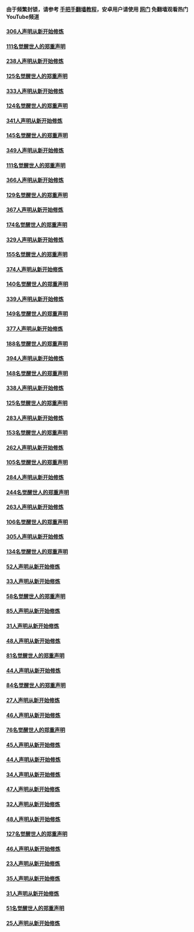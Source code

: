 #### 由于频繁封锁，请参考 [手把手翻墙教程](https://github.com/gfw-breaker/guides/wiki/)，安卓用户请使用 [网门](https://github.com/gfw-breaker/nogfw/blob/master/dl.md?t=07162200) 免翻墙观看热门YouTube频道 

#### [306人声明从新开始修炼](../pages/91/428076.md?t=07162200) 

#### [111名觉醒世人的郑重声明](../pages/91/428075.md?t=07162200) 

#### [238人声明从新开始修炼](../pages/91/427767.md?t=07162200) 

#### [125名觉醒世人的郑重声明](../pages/91/427766.md?t=07162200) 

#### [333人声明从新开始修炼](../pages/91/427525.md?t=07162200) 

#### [124名觉醒世人的郑重声明](../pages/91/427524.md?t=07162200) 

#### [341人声明从新开始修炼](../pages/91/427255.md?t=07162200) 

#### [145名觉醒世人的郑重声明](../pages/91/427254.md?t=07162200) 

#### [349人声明从新开始修炼](../pages/91/426969.md?t=07162200) 

#### [111名觉醒世人的郑重声明](../pages/91/426968.md?t=07162200) 

#### [366人声明从新开始修炼](../pages/91/426737.md?t=07162200) 

#### [129名觉醒世人的郑重声明](../pages/91/426736.md?t=07162200) 

#### [367人声明从新开始修炼](../pages/91/426421.md?t=07162200) 

#### [174名觉醒世人的郑重声明](../pages/91/426420.md?t=07162200) 

#### [329人声明从新开始修炼](../pages/91/426139.md?t=07162200) 

#### [155名觉醒世人的郑重声明](../pages/91/426138.md?t=07162200) 

#### [374人声明从新开始修炼](../pages/91/425811.md?t=07162200) 

#### [140名觉醒世人的郑重声明](../pages/91/425810.md?t=07162200) 

#### [339人声明从新开始修炼](../pages/91/425690.md?t=07162200) 

#### [149名觉醒世人的郑重声明](../pages/91/425689.md?t=07162200) 

#### [377人声明从新开始修炼](../pages/91/424867.md?t=07162200) 

#### [188名觉醒世人的郑重声明](../pages/91/424866.md?t=07162200) 

#### [394人声明从新开始修炼](../pages/91/423914.md?t=07162200) 

#### [148名觉醒世人的郑重声明](../pages/91/423913.md?t=07162200) 

#### [338人声明从新开始修炼](../pages/91/423540.md?t=07162200) 

#### [125名觉醒世人的郑重声明](../pages/91/423539.md?t=07162200) 

#### [283人声明从新开始修炼](../pages/91/423296.md?t=07162200) 

#### [153名觉醒世人的郑重声明](../pages/91/423295.md?t=07162200) 

#### [262人声明从新开始修炼](../pages/91/423004.md?t=07162200) 

#### [105名觉醒世人的郑重声明](../pages/91/423003.md?t=07162200) 

#### [284人声明从新开始修炼](../pages/91/422707.md?t=07162200) 

#### [244名觉醒世人的郑重声明](../pages/91/422706.md?t=07162200) 

#### [263人声明从新开始修炼](../pages/91/422553.md?t=07162200) 

#### [106名觉醒世人的郑重声明](../pages/91/422552.md?t=07162200) 

#### [305人声明从新开始修炼](../pages/91/422153.md?t=07162200) 

#### [134名觉醒世人的郑重声明](../pages/91/422152.md?t=07162200) 

#### [52人声明从新开始修炼](../pages/91/421846.md?t=07162200) 

#### [33人声明从新开始修炼](../pages/91/421804.md?t=07162200) 

#### [58名觉醒世人的郑重声明](../pages/91/421845.md?t=07162200) 

#### [85人声明从新开始修炼](../pages/91/421769.md?t=07162200) 

#### [31人声明从新开始修炼](../pages/91/421763.md?t=07162200) 

#### [48人声明从新开始修炼](../pages/91/421605.md?t=07162200) 

#### [81名觉醒世人的郑重声明](../pages/91/421656.md?t=07162200) 

#### [44人声明从新开始修炼](../pages/91/421544.md?t=07162200) 

#### [84名觉醒世人的郑重声明](../pages/91/421543.md?t=07162200) 

#### [27人声明从新开始修炼](../pages/91/421465.md?t=07162200) 

#### [46人声明从新开始修炼](../pages/91/421454.md?t=07162200) 

#### [76名觉醒世人的郑重声明](../pages/91/421453.md?t=07162200) 

#### [45人声明从新开始修炼](../pages/91/421452.md?t=07162200) 

#### [44人声明从新开始修炼](../pages/91/421422.md?t=07162200) 

#### [34人声明从新开始修炼](../pages/91/421322.md?t=07162200) 

#### [47人声明从新开始修炼](../pages/91/421264.md?t=07162200) 

#### [32人声明从新开始修炼](../pages/91/421225.md?t=07162200) 

#### [48人声明从新开始修炼](../pages/91/421202.md?t=07162200) 

#### [127名觉醒世人的郑重声明](../pages/91/421224.md?t=07162200) 

#### [46人声明从新开始修炼](../pages/91/421203.md?t=07162200) 

#### [23人声明从新开始修炼](../pages/91/421138.md?t=07162200) 

#### [35人声明从新开始修炼](../pages/91/421122.md?t=07162200) 

#### [31人声明从新开始修炼](../pages/91/421081.md?t=07162200) 

#### [51名觉醒世人的郑重声明](../pages/91/421080.md?t=07162200) 

#### [25人声明从新开始修炼](../pages/91/421020.md?t=07162200) 

